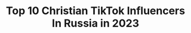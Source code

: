 ---
title: Top 10 Christian TikTok Influencers In Russia in 2023
description: >-
  Find top christian TikTok influencers in Russia in 2023. Most popular hashtags: #cristianoronaldo #psg #juventus #realmadrid.
platform: TikTok
hits: 14
text_top: Identify the top-rated TikTok accounts on inBeat.
text_bottom: Our platform holds 14 TikTok influencers like this in Russia for you to connect with.
profiles:
  - username: "artsofrussia"
    fullname: >-
      Kryukov Ilya
    bio: >-
      Creating treasures and family relics Museum quality 🏆Awards in Art Official Co.
    location: "Russia"
    followers: 38100
    engagement: 423
    commentsToLikes: 0.035132
    id: ckbf6rmoqwh4b0j2372xscxlg
    verified: false
    hashtags: "#jewelry, #faberge, #art, #pendant"
  - username: "lsabellaturk"
    fullname: >-
      lsabellaturk
    bio: >-
      Турецкие сериалы и не только♥️ Рекорд 6,1🍋 за видео
    location: "Russia"
    followers: 65000
    engagement: 477
    commentsToLikes: 0.008516
    id: ckc7fvrycolcd0j237p2hvisw
    verified: false
    hashtags: "#365dnimovie, #kaanurgancioglu, #donmassimo, #massimotorricielli"
  - username: "chrisssss__"
    fullname: >-
      🦋christina🦋
    bio: >-
      84к моих 🦋🦋🦋 сотр: christinpet1909@gmail.com
    location: "Russia"
    followers: 84800
    engagement: 2726
    commentsToLikes: 0.018642
    id: ckav4lpghb1en0j23yp7frqm1
    verified: false
    hashtags: "#kpop, #blinks, #lisa, #tranformation"
  - username: "vladcristianam"
    fullname: >-
      Влад cristianam 
    bio: >-
      PSN: cristianam_YT_ Epic Games: Qw_OTLICHNIK-5 Атлетико Мадрид ❤🤍
    location: "Russia"
    followers: 9779
    engagement: 1182
    commentsToLikes: 0.076806
    id: ckcud7gkwdu2n0j239iy4t9rg
    verified: false
    hashtags: "#fifa21, #fifa, #roketleague, #ohno"
  - username: "_w1zz4rd_"
    fullname: >-
      ⚡𝚆𝟷𝚣𝚣𝟺𝚊𝚛𝚍🧙
    bio: >-
      ⚡Видео каждый день⚡ 🔥Футбольные видео🔥 ❣️Sergio Ramos❣️ ⬇️Скоро новый трек⬇️
    location: "Russia"
    followers: 19700
    engagement: 1223
    commentsToLikes: 0.036987
    id: cka0uj0btugs10i78i1ojt59w
    verified: false
    hashtags: "#psg, #realmadrid, #juventus, #neymar"
  - username: "yakkabog21"
    fullname: >-
      🅈🄰🄺🄺🄰 🄱🄾🄶
    bio: >-
      Уважать или не уважать человека – ваш выбор. Относиться уважительно – ваше воспи
    location: "Russia"
    followers: 2406
    engagement: 1332
    commentsToLikes: 0.020401
    id: ck9gmg9has96j0j78egn5a9jn
    verified: false
    hashtags: "#ufc, #azerbaycan, #musofir, #beatsdaisychallenge"
  - username: "football_22815"
    fullname: >-
      ghglike
    bio: >-
      Хотю 2500 подписчиков!!
    location: "Russia"
    followers: 2528
    engagement: 726
    commentsToLikes: 0.017416
    id: ckdni41rvid0v0j23um3h4tur
    verified: false
    hashtags: "#psg, #cristiano, #neymarjr, #ronaldo"
  - username: "chiss_0"
    fullname: >-
      chiss
    bio: >-
      футбольные мемы и арты✌️ | MU & RMA
    location: "Russia"
    followers: 5379
    engagement: 1400
    commentsToLikes: 0.098780
    id: ckdhtmef932ph0j239ddi79m0
    verified: false
    hashtags: "#bayernmunich, #championsleague, #redbulldanceyourstyle, #manchesterunited"
  - username: "_football21_"
    fullname: >-
      ⚽️online_football⚽️
    bio: >-
      Instagram 👆
    location: "Russia"
    followers: 26500
    engagement: 1698
    commentsToLikes: 0.036693
    id: ck8f9hhlt3t2v0j78lhemalk0
    verified: false
    hashtags: "#football, #ronaldo, #juventus, #fyp"
  - username: "_manily_"
    fullname: >-
      NИ
    bio: >-
      💔 Влюблённый пианист 💔 Подбираю песни на слух inst: ilya_neyman
    location: "Russia"
    followers: 99300
    engagement: 1263
    commentsToLikes: 0.015069
    id: ckdi6vo8f8juh0j23z3ybz60q
    verified: false
    hashtags: "#believer, #imaginedragons, #athousandyears, #elproblema"
---